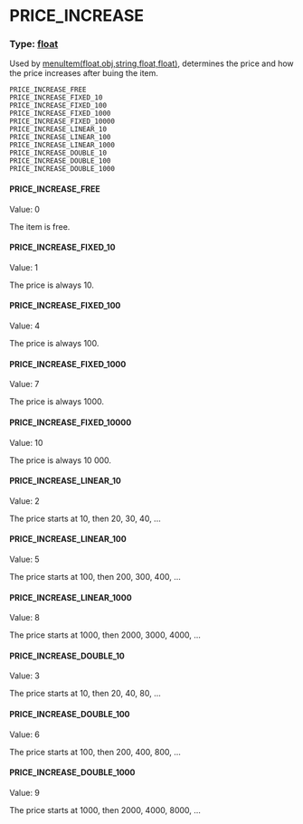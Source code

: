 # PRICE_INCREASE
### Type: [float](/MdDocs/Types/Float.md)
Used by [menuItem(float,obj,string,float,float)](/MdDocs/Functions/Game/MenuItem.md), determines the price and how the price increases after buing the item.
```
PRICE_INCREASE_FREE
PRICE_INCREASE_FIXED_10
PRICE_INCREASE_FIXED_100
PRICE_INCREASE_FIXED_1000
PRICE_INCREASE_FIXED_10000
PRICE_INCREASE_LINEAR_10
PRICE_INCREASE_LINEAR_100
PRICE_INCREASE_LINEAR_1000
PRICE_INCREASE_DOUBLE_10
PRICE_INCREASE_DOUBLE_100
PRICE_INCREASE_DOUBLE_1000
```
#### PRICE_INCREASE_FREE
Value: 0

The item is free.
#### PRICE_INCREASE_FIXED_10
Value: 1

The price is always 10.
#### PRICE_INCREASE_FIXED_100
Value: 4

The price is always 100.
#### PRICE_INCREASE_FIXED_1000
Value: 7

The price is always 1000.
#### PRICE_INCREASE_FIXED_10000
Value: 10

The price is always 10 000.
#### PRICE_INCREASE_LINEAR_10
Value: 2

The price starts at 10, then 20, 30, 40, ...
#### PRICE_INCREASE_LINEAR_100
Value: 5

The price starts at 100, then 200, 300, 400, ...
#### PRICE_INCREASE_LINEAR_1000
Value: 8

The price starts at 1000, then 2000, 3000, 4000, ...
#### PRICE_INCREASE_DOUBLE_10
Value: 3

The price starts at 10, then 20, 40, 80, ...
#### PRICE_INCREASE_DOUBLE_100
Value: 6

The price starts at 100, then 200, 400, 800, ...
#### PRICE_INCREASE_DOUBLE_1000
Value: 9

The price starts at 1000, then 2000, 4000, 8000, ...
